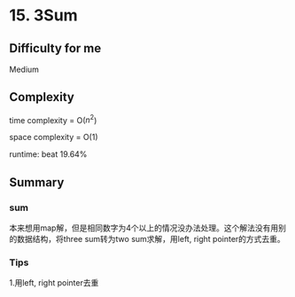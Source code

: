 # 15. 3Sum
## Difficulty for me
Medium

## Complexity
time complexity = O($n^2$)

space complexity = O(1)

runtime: beat 19.64%

## Summary
### sum
本来想用map解，但是相同数字为4个以上的情况没办法处理。这个解法没有用别的数据结构，将three sum转为two sum求解，用left, right pointer的方式去重。

### Tips
1.用left, right pointer去重
